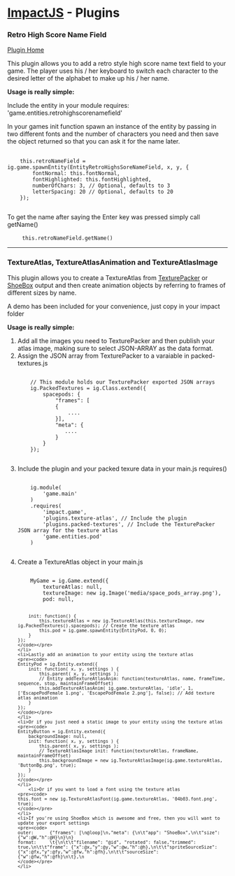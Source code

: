 <h1><a href="http://impactjs.com">ImpactJS</a> - Plugins</h1>

<h3>Retro High Score Name Field</h3>
<a href="http://www.pointofimpactjs.com/plugins/view/35/retro-high-score-name-field">Plugin Home</a>

<p>This plugin allows you to add a retro style high score name text field to your game. The player uses his / her keyboard to switch each character to the desired letter of the alphabet to make up his / her name.</p>

<p><strong>Usage is really simple:</strong></p>

<p>Include the entity in your module requires: 'game.entities.retrohighscorenamefield'</p>

<p>In your games init function spawn an instance of the entity by passing in two different fonts and the number of characters you need and then save the object returned so that you can ask it for the name later.</p>

<pre>
	<code>
	this.retroNameField = ig.game.spawnEntity(EntityRetroHighsSoreNameField, x, y, {
		fontNormal: this.fontNormal,
		fontHighlighted: this.fontHighlighted,
		numberOfChars: 3, // Optional, defaults to 3
		letterSpacing: 20 // Optional, defaults to 20
	});
	</code>
</pre>

<p>To get the name after saying the Enter key was pressed simply call getName()</p>

<pre>
	<code>this.retroNameField.getName()</code>
</pre>

<hr />

<h3>TextureAtlas, TextureAtlasAnimation and TextureAtlasImage</h3>
<p>This plugin allows you to create a TextureAtlas from <a target="_blank" href="http://www.codeandweb.com/texturepacker">TexturePacker</a> or <a href="http://renderhjs.net/shoebox/">ShoeBox</a> output and then create animation objects by referring to frames of different sizes by name.</p>
<p>A demo has been included for your convenience, just copy in your impact folder</p>
<p><strong>Usage is really simple:</strong></p>

<ol>
	<li>Add all the images you need to TexturePacker and then publish your atlas image, making sure to select JSON-ARRAY as the data format.</li>
	<li>Assign the JSON array from TexturePacker to a varaiable in packed-textures.js
	<pre><code>
	// This module holds our TexturePacker exported JSON arrays
	ig.PackedTextures = ig.Class.extend({
		spacepods: {
			"frames": [
			{
				....
			}],
			"meta": {
			   ....
			}
		}
	});
	</code></pre>
	</li>
	<li>Include the plugin and your packed texure data in your main.js requires()
	<pre><code>
	ig.module( 
		'game.main' 
	)
	.requires(
		'impact.game',
		'plugins.texture-atlas', // Include the plugin
		'plugins.packed-textures', // Include the TexturePacker JSON array for the texture atlas
		'game.entities.pod'
	)
	</code></pre>
	</li>
	<li>Create a TextureAtlas object in your main.js
	<pre><code>
	MyGame = ig.Game.extend({
		textureAtlas: null,
		textureImage: new ig.Image('media/space_pods_array.png'),
		pod: null,

		init: function() {
			this.textureAtlas = new ig.TextureAtlas(this.textureImage, new ig.PackedTextures().spacepods); // Create the texture atlas
			this.pod = ig.game.spawnEntity(EntityPod, 0, 0);
		}
	});
	</code></pre>
	</li>
	<li>Lastly add an animation to your entity using the texture atlas
	<pre><code>
	EntityPod = ig.Entity.extend({
		init: function( x, y, settings ) {
			this.parent( x, y, settings );
			// Entity addTextureAtlasAnim: function(textureAtlas, name, frameTime, sequence, stop, maintainFrameOffset)
			this.addTextureAtlasAnim( ig.game.textureAtlas, 'idle', 1, ['EscapePodFemale 1.png', 'EscapePodFemale 2.png'], false); // Add texture atlas animation
		}
	});
	</code></pre>
	</li>
	<li>Or if you just need a static image to your entity using the texture atlas
	<pre><code>
	EntityButton = ig.Entity.extend({
		backgroundImage: null,
		init: function( x, y, settings ) {
			this.parent( x, y, settings );
			// TextureAtlasImage init: function(textureAtlas, frameName, maintainFrameOffset)
			this.backgroundImage = new ig.TextureAtlasImage(ig.game.textureAtlas, 'ButtonBg.png', true);
		}
	});
	</code></pre>
	</li>
        <li>Or if you want to load a font using the texture atlas
	<pre><code>
	this.font = new ig.TextureAtlasFont(ig.game.textureAtlas, '04b03.font.png', true);
	</code></pre>
	</li>
	<li>If you're using ShoeBox which is awesome and free, then you will want to update your export settings
	<pre><code>
	outer: 		{"frames": [\n@loop]\n,"meta": {\n\t"app": "ShoeBox",\n\t"size": {"w":@W,"h":@H}\n}\n}
	format:		\t{\n\t\t"filename": "@id", "rotated": false,"trimmed": true,\n\t\t"frame": {"x":@x,"y":@y,"w":@w,"h":@h},\n\t\t"spriteSourceSize": {"x":@fx,"y":@fy,"w":@fw,"h":@fh},\n\t\t"sourceSize": {"w":@fw,"h":@fh}\n\t},\n
	</code></pre>
	</li>
</ol>